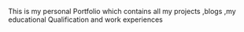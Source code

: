 This is my personal Portfolio which contains all my projects ,blogs ,my educational Qualification and work experiences